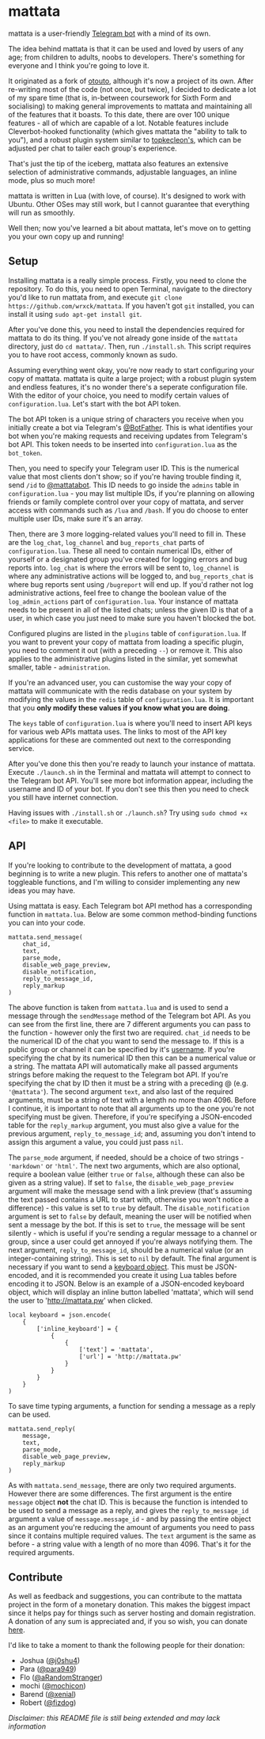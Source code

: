 # mattata

mattata is a user-friendly [Telegram bot](https://telegram.org/blog/bot-revolution) with a mind of its own.

The idea behind mattata is that it can be used and loved by users of any age; from children to adults, noobs to developers. There's something for everyone and I think you're going to love it.

It originated as a fork of [otouto](http://otou.to), although it's now a project of its own. After re-writing most of the code (not once, but twice), I decided to dedicate a lot of my spare time (that is, in-between coursework for Sixth Form and socialising) to making general improvements to mattata and maintaining all of the features that it boasts. To this date, there are over 100 unique features - all of which are capable of a lot. Notable features include Cleverbot-hooked functionality (which gives mattata the "ability to talk to you"), and a robust plugin system similar to [topkecleon's](https://github.com/topkecleon/otouto), which can be adjusted per chat to tailer each group's experience.

That's just the tip of the iceberg, mattata also features an extensive selection of administrative commands, adjustable languages, an inline mode, plus so much more!

mattata is written in Lua (with love, of course). It's designed to work with Ubuntu. Other OSes may still work, but I cannot guarantee that everything will run as smoothly.

Well then; now you've learned a bit about mattata, let's move on to getting you your own copy up and running!

## Setup

Installing mattata is a really simple process. Firstly, you need to clone the repository. To do this, you need to open Terminal, navigate to the directory you'd like to run mattata from, and execute `git clone https://github.com/wrxck/mattata`. If you haven't got `git` installed, you can install it using `sudo apt-get install git`.

After you've done this, you need to install the dependencies required for mattata to do its thing. If you've not already gone inside of the `mattata` directory, just do `cd mattata/`. Then, run `./install.sh`. This script requires you to have root access, commonly known as sudo.

Assuming everything went okay, you're now ready to start configuring your copy of mattata. mattata is quite a large project; with a robust plugin system and endless features, it's no wonder there's a seperate configuration file. With the editor of your choice, you need to modify certain values of `configuration.lua`. Let's start with the bot API token.

The bot API token is a unique string of characters you receive when you initially create a bot via Telegram's [@BotFather](https://t.me/BotFather). This is what identifies your bot when you're making requests and receiving updates from Telegram's bot API. This token needs to be inserted into `configuration.lua` as the `bot_token`.

Then, you need to specify your Telegram user ID. This is the numerical value that most clients don't show; so if you're having trouble finding it, send `/id` to [@mattatabot](https://t.me/mattatabot). This ID needs to go inside the `admins` table in `configuration.lua` - you may list multiple IDs, if you're planning on allowing friends or family complete control over your copy of mattata, and server access with commands such as `/lua` and `/bash`. If you do choose to enter multiple user IDs, make sure it's an array.

Then, there are 3 more logging-related values you'll need to fill in. These are the `log_chat`, `log_channel` and `bug_reports_chat` parts of `configuration.lua`. These all need to contain numerical IDs, either of yourself or a designated group you've created for logging errors and bug reports into. `log_chat` is where the errors will be sent to, `log_channel` is where any administrative actions will be logged to, and `bug_reports_chat` is where bug reports sent using `/bugreport` will end up. If you'd rather not log administrative actions, feel free to change the boolean value of the `log_admin_actions` part of `configuration.lua`. Your instance of mattata needs to be present in all of the listed chats; unless the given ID is that of a user, in which case you just need to make sure you haven't blocked the bot.

Configured plugins are listed in the `plugins` table of `configuration.lua`. If you want to prevent your copy of mattata from loading a specific plugin, you need to comment it out (with a preceding `--`) or remove it. This also applies to the administrative plugins listed in the similar, yet somewhat smaller, table - `administration`.

If you're an advanced user, you can customise the way your copy of mattata will communicate with the redis database on your system by modifying the values in the `redis` table of `configuration.lua`. It is important that you **only modify these values if you know what you are doing**.

The `keys` table of `configuration.lua` is where you'll need to insert API keys for various web APIs mattata uses. The links to most of the API key applications for these are commented out next to the corresponding service.

After you've done this then you're ready to launch your instance of mattata. Execute `./launch.sh` in the Terminal and mattata will attempt to connect to the Telegram bot API. You'll see more bot information appear, including the username and ID of your bot. If you don't see this then you need to check you still have internet connection.

Having issues with `./install.sh` or `./launch.sh`? Try using `sudo chmod +x <file>` to make it executable.

## API

If you're looking to contribute to the development of mattata, a good beginning is to write a new plugin. This refers to another one of mattata's toggleable functions, and I'm willing to consider implementing any new ideas you may have.

Using mattata is easy. Each Telegram bot API method has a corresponding function in `mattata.lua`. Below are some common method-binding functions you can into your code.

```
mattata.send_message(
    chat_id,
    text,
    parse_mode,
    disable_web_page_preview,
    disable_notification,
    reply_to_message_id,
    reply_markup
)
```

The above function is taken from `mattata.lua` and is used to send a message through the `sendMessage` method of the Telegram bot API. As you can see from the first line, there are 7 different arguments you can pass to the function - however only the first two are required. `chat_id` needs to be the numerical ID of the chat you want to send the message to. If this is a public group or channel it can be specified by it's [username](https://t.me/username). If you're specifying the chat by its numerical ID then this can be a numerical value or a string. The mattata API will automatically make all passed arguments strings before making the request to the Telegram bot API. If you're specifying the chat by ID then it must be a string with a preceding @ (e.g. `'@mattata'`). The second argument `text`, and also last of the required arguments, must be a string of text with a length no more than 4096. Before I continue, it is important to note that all arguments up to the one you're not specifying must be given. Therefore, if you're specifying a JSON-encoded table for the `reply_markup` argument, you must also give a value for the previous argument, `reply_to_message_id`; and, assuming you don't intend to assign this argument a value, you could just pass `nil`.

The `parse_mode` argument, if needed, should be a choice of two strings - `'markdown'` or `'html'`. The next two arguments, which are also optional, require a boolean value (either `true` or `false`, although these can also be given as a string value). If set to `false`, the `disable_web_page_preview` argument will make the message send with a link preview (that's assuming the text passed contains a URL to start with, otherwise you won't notice a difference) - this value is set to `true` by default. The `disable_notification` argument is set to `false` by default, meaning the user will be notified when sent a message by the bot. If this is set to `true`, the message will be sent silently - which is useful if you're sending a regular message to a channel or group, since a user could get annoyed if you're always notifying them. The next argument, `reply_to_message_id`, should be a numerical value (or an integer-containing string). This is set to `nil` by default. The final argument is necessary if you want to send a [keyboard object](https://core.telegram.org/bots/api#replykeyboardmarkup). This must be JSON-encoded, and it is recommended you create it using Lua tables before encoding it to JSON. Below is an example of a JSON-encoded keyboard object, which will display an inline button labelled 'mattata', which will send the user to 'http://mattata.pw' when clicked.

```
local keyboard = json.encode(
	{
		['inline_keyboard'] = {
			{
				{
					['text'] = 'mattata',
					['url'] = 'http://mattata.pw'
				}
			}
		}
	}
)
```

To save time typing arguments, a function for sending a message as a reply can be used.

```
mattata.send_reply(
    message,
    text,
    parse_mode,
    disable_web_page_preview,
    reply_markup
)
```

As with `mattata.send_message`, there are only two required arguments. However there are some differences. The first argument is the entire `message` object **not** the chat ID. This is because the function is intended to be used to send a message as a reply, and gives the `reply_to_message_id` argument a value of `message.message_id` - and by passing the entire object as an argument you're reducing the amount of arguments you need to pass since it contains multiple required values. The `text` argument is the same as before - a string value with a length of no more than 4096. That's it for the required arguments.

## Contribute

As well as feedback and suggestions, you can contribute to the mattata project in the form of a monetary donation. This makes the biggest impact since it helps pay for things such as server hosting and domain registration. A donation of any sum is appreciated and, if you so wish, you can donate [here](https://paypal.me/wrxck).

I'd like to take a moment to thank the following people for their donation:

* Joshua ([@j0shu4](https://t.me/j0shu4))
* Para ([@para949](https://t.me/para949))
* Flo ([@aRandomStranger](https://t.me/aRandomStranger))
* mochi ([@mochicon](https://t.me/mochicon))
* Barend ([@xenial](https://t.me/xenial))
* Robert ([@fizdog](https://t.me/fizdog))

*Disclaimer: this README file is still being extended and may lack information*
